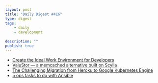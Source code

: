 ```yaml
---
layout: post
title: "Daily Digest #416"
type: digest
tags: 
    - daily
    - development
    
description: ""
publish: true
---
```


- [Create the Ideal Work Environment for Developers](https://thenewstack.io/create-the-ideal-work-environment-for-developers/)
- [ValuStor — a memcached alternative built on Scylla](https://www.scylladb.com/2019/02/20/valustor-a-memcached-alternative-built-on-scylla/)
- [The Challenging Migration from Heroku to Google Kubernetes Engine](https://blog.algolia.com/challenging-migration-heroku-google-kubernetes-engine/)
- [5 ops tasks to do with Ansible](https://opensource.com/article/19/8/ops-tasks-ansible)
